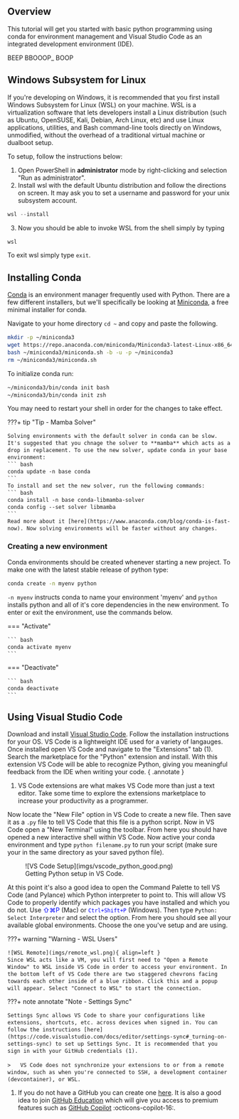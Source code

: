 ## Overview

This tutorial will get you started with basic python programming using conda for environment management and Visual Studio Code as an integrated development environment (IDE).

BEEP BBOOOP_ BOOP

## Windows Subsystem for Linux

If you're developing on Windows, it is recommended that you first install Windows Subsystem for Linux (WSL) on your machine. WSL is a virtualization software that lets developers install a Linux distribution (such as Ubuntu, OpenSUSE, Kali, Debian, Arch Linux, etc) and use Linux applications, utilities, and Bash command-line tools directly on Windows, unmodified, without the overhead of a traditional virtual machine or dualboot setup.

To setup, follow the instructions below:

1. Open PowerShell in **administrator** mode by right-clicking and selection "Run as administrator".
2. Install wsl with the default Ubuntu distribution and follow the directions on screen. It may ask you to set a username and password for your unix subsystem account.
``` powershell
wsl --install
```
3. Now you should be able to invoke WSL from the shell simply by typing
``` powershell
wsl
```

To exit wsl simply type `exit`.

## Installing Conda

[Conda](https://conda.io/projects/conda/en/latest/index.html) is an environment manager frequently used with Python. There are a few different installers, but we'll specifically be looking at [Miniconda](https://docs.anaconda.com/miniconda/), a free minimal installer for conda.

Navigate to your home directory `cd ~` and copy and paste the following.

``` bash
mkdir -p ~/miniconda3
wget https://repo.anaconda.com/miniconda/Miniconda3-latest-Linux-x86_64.sh -O ~/miniconda3/miniconda.sh
bash ~/miniconda3/miniconda.sh -b -u -p ~/miniconda3
rm ~/miniconda3/miniconda.sh
```

To initialize conda run:

``` bash
~/miniconda3/bin/conda init bash
~/miniconda3/bin/conda init zsh
```

You may need to restart your shell in order for the changes to take effect.

???+ tip "Tip - Mamba Solver"

    Solving environments with the default solver in conda can be slow. It's suggested that you chnage the solver to **mamba** which acts as a drop in replacement. To use the new solver, update conda in your base environment:
    ``` bash
    conda update -n base conda
    ```
    To install and set the new solver, run the following commands:
    ``` bash
    conda install -n base conda-libmamba-solver
    conda config --set solver libmamba
    ```
    Read more about it [here](https://www.anaconda.com/blog/conda-is-fast-now). Now solving environments will be faster without any changes.

### Creating a new environment

Conda environments should be created whenever starting a new project. To make one with the latest stable release of python type:

``` bash
conda create -n myenv python
```
`-n myenv` instructs conda to name your environment 'myenv' and `python` installs python and all of it's core dependencies in the new environment. To enter or exit the environment, use the commands below.

=== "Activate"
    
    ``` bash
    conda activate myenv
    ```

=== "Deactivate"

    ``` bash
    conda deactivate
    ```

## Using Visual Studio Code

Download and install [Visual Studio Code](https://code.visualstudio.com/"). Follow the installation instructions for your OS. VS Code is a lightweight IDE used for a variety of langauges. Once installed open VS Code and navigate to the "Extensions" tab (1). Search the marketplace for the "Python" extension and install. With this extension VS Code will be able to recognize Python, giving you meaningful feedback from the IDE when writing your code.
{ .annotate }

1.  VS Code extensions are what makes VS Code more than just a text editor. Take some time to explore the extensions
    marketplace to increase your productivity as a programmer.

Now locate the "New File" option in VS Code to create a new file. Then save it as a `.py` file to tell VS Code that this file is a python script. Now in VS Code open a "New Terminal" using the toolbar. From here you should have opened a new interactive shell within VS Code. Now active your conda environment and type `python filename.py` to run your script (make sure your in the same directory as your saved python file).

<figure markdown="span">
  ![VS Code Setup](imgs/vscode_python_good.png)
  <figcaption>Getting Python setup in VS Code.</figcaption>
</figure>

At this point it's also a good idea to open the Command Palette to tell VS Code (and Pylance) which Python interpreter to point to. This will allow VS Code to properly identify which packages you have installed and which you do not. Use <span style="color:blue">&#8679;&#8984;P</span> (Mac) or <span style="color:blue">`Ctrl+Shift+P`</span> (Windows). Then type `Python: Select Interpreter` and select the option. From here you should see all your available global environments. Choose the one you've setup and are using.

???+ warning "Warning - WSL Users"

    ![WSL Remote](imgs/remote_wsl.png){ align=left }
    Since WSL acts like a VM, you will first need to "Open a Remote Window" to WSL inside VS Code in order to access your environment. In the bottom left of VS Code there are two staggered chevrons facing towards each other inside of a blue ribbon. Click this and a popup will appear. Select "Connect to WSL" to start the connection.

???+ note annotate "Note - Settings Sync"

    Settings Sync allows VS Code to share your configurations like extensions, shortcuts, etc. across devices when signed in. You can follow the instructions [here](https://code.visualstudio.com/docs/editor/settings-sync#_turning-on-settings-sync) to set up Settings Sync. It is recommended that you sign in with your GitHub credentials (1).

    >   VS Code does not synchronize your extensions to or from a remote window, such as when you're connected to SSH, a development container (devcontainer), or WSL.

1.  If you do not have a GitHub you can create one [here](https://github.com/). It is also a good idea to join [GitHub Education](https://github.com/education/students) which will give you access to premium features such as [GitHub Copilot](https://github.com/features/copilot) :octicons-copilot-16:.

